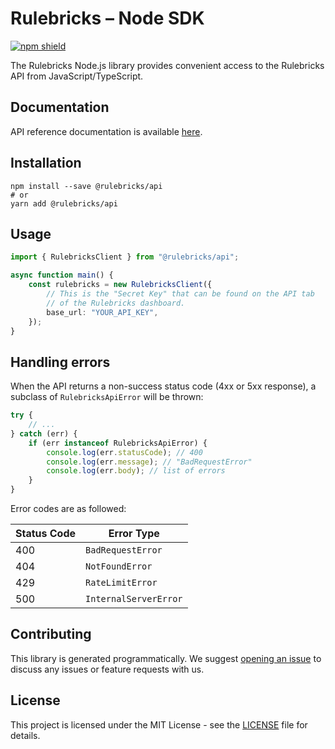 # Rulebricks – Node SDK

[![npm shield](https://img.shields.io/npm/v/@flatfile/api)](https://www.npmjs.com/package/@flatfile/api)

The Rulebricks Node.js library provides convenient access to the Rulebricks API from JavaScript/TypeScript.

## Documentation

API reference documentation is available [here](https://rulebricks.com/docs).

## Installation

```
npm install --save @rulebricks/api
# or
yarn add @rulebricks/api
```

## Usage

```typescript
import { RulebricksClient } from "@rulebricks/api";

async function main() {
    const rulebricks = new RulebricksClient({
        // This is the "Secret Key" that can be found on the API tab
        // of the Rulebricks dashboard.
        base_url: "YOUR_API_KEY",
    });
}
```

## Handling errors

When the API returns a non-success status code (4xx or 5xx response), a subclass of `RulebricksApiError` will be thrown:

```ts
try {
    // ...
} catch (err) {
    if (err instanceof RulebricksApiError) {
        console.log(err.statusCode); // 400
        console.log(err.message); // "BadRequestError"
        console.log(err.body); // list of errors
    }
}
```

Error codes are as followed:

| Status Code | Error Type            |
| ----------- | --------------------- |
| 400         | `BadRequestError`     |
| 404         | `NotFoundError`       |
| 429         | `RateLimitError`      |
| 500         | `InternalServerError` |

## Contributing

This library is generated programmatically. We suggest [opening an issue](https://github.com/rulebricks/node-sdk/issues) to discuss any issues or feature requests with us.

## License

This project is licensed under the MIT License - see the [LICENSE](LICENSE.txt) file for details.
